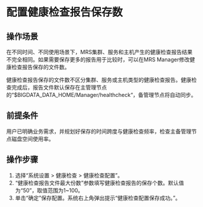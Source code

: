 # 配置健康检查报告保存数<a name="mrs_01_0277"></a>

## 操作场景<a name="zh-cn_topic_0035251717_section12012924155126"></a>

在不同时间、不同使用场景下，MRS集群、服务和主机产生的健康检查报告结果不完全相同。如果需要保存更多的报告用于比较时，可以在MRS Manager修改健康检查报告保存的文件数。

健康检查报告保存的文件数不区分集群、服务或主机类型的健康检查报告。健康检查完成后，报告文件默认保存在主管理节点的“$BIGDATA\_DATA\_HOME/Manager/healthcheck“，备管理节点将自动同步。

## 前提条件<a name="zh-cn_topic_0035251717_section3225276215519"></a>

用户已明确业务需求，并规划好保存的时间跨度与健康检查频率，检查主备管理节点磁盘空间使用率。

## 操作步骤<a name="zh-cn_topic_0035251717_section38680709155053"></a>

1.  选择“系统设置 \> 健康检查 \> 健康检查配置”。
2.  “健康检查报告文件最大份数”参数填写健康检查报告的保存个数。默认值为“50”，取值范围为1\~100。
3.  单击“确定”保存配置。系统右上角弹出提示“健康检查配置保存成功。”。

